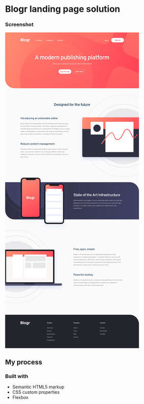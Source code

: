# Blogr landing page solution




### Screenshot
<img src="/design/desktop-design.jpg">

## My process

### Built with

- Semantic HTML5 markup
- CSS custom properties
- Flexbox
